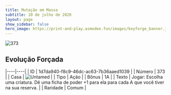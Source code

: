 ```yaml
---
title: Mutação em Massa
subtitle: 10 de julho de 2020
layout: page
show_sidebar: false
hero_image: https://print-and-play.asmodee.fun/images/keyforge_banner.jpg
---
```


![373](https://cdn.keyforgegame.com/media/card_front/pt/479_373_HCPV29XGH25X_pt.png)

## Evolução Forçada

|----|----|
| ID | 1d7da940-f8c9-46dc-ac63-7b36aaed1039 |
| Número | 373 |
| Casa | ![Untamed](https://archonarcana.com/images/thumb/b/bd/Untamed.png/22px-Untamed.png "Indomados") |
| Tipo | Ação |
| Bônus | 1A |
| Texto | Jogar: Escolha uma criatura. Dê uma ficha de poder +1 para ela para cada  A que você tiver na sua reserva. |
| Raridade | Comum |
